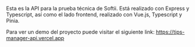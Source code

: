 Esta es la API para la prueba técnica de Softii.
Está realizado con Express y Typescript, así como el lado frontend, realizado con Vue.js, Typescript y Pinia.

Para ver un demo del proyecto puede visitar el siguiente link: https://tips-manager-api.vercel.app
